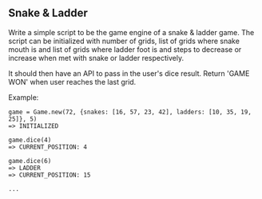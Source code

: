 ## Snake & Ladder

Write a simple script to be the game engine of a snake & ladder game. The script can be initialized with number of grids, list of grids where snake mouth is and list of grids where ladder foot is and steps to decrease or increase when met with snake or ladder respectively.

It should then have an API to pass in the user's dice result. Return 'GAME WON' when user reaches the last grid.

Example:

```
game = Game.new(72, {snakes: [16, 57, 23, 42], ladders: [10, 35, 19, 25]}, 5)
=> INITIALIZED

game.dice(4)
=> CURRENT_POSITION: 4

game.dice(6)
=> LADDER
=> CURRENT_POSITION: 15

...
